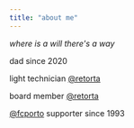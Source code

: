 ```yaml
---
title: "about me"
---
```


*where is a will there's a way*

dad since 2020

light technician [@retorta](https://retorta.com)

board member [@retorta](https://retorta.com)

[@fcporto](https://www.fcporto.pt/pt) supporter since 1993
